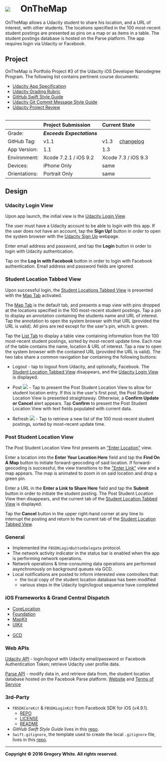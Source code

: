 # ![][AppIcon]&nbsp;&nbsp;&nbsp;&nbsp;&nbsp;OnTheMap

OnTheMap allows a Udacity student to share his location, and a URL of interest, with other students.  The locations specified in the 100 most-recent student postings are presented as pins on a map or as items in a table.  The student postings database is hosted on the Parse platform.  The app requires login via Udacity or Facebook.

## Project

OnTheMap is Portfolio Project #3 of the Udacity iOS Developer Nanodegree Program.  The following list contains pertinent course documents:

* [Udacity App Specification][AppSpec]
* [Udacity Grading Rubric][GradingRubric]
* [GitHub Swift Style Guide][SwiftStyleGuide]
* [Udacity Git Commit Message Style Guide][CommitMsgStyleGuide]
* [Udacity Project Review][ProjectReview]<br/><br/>

|               | Project Submission         | Current State       |
| :----------   | :-------------             | :-----------        |
| Grade:        | ***Exceeds Expectations*** |                     |
| GitHub Tag:   | v1.1                       | v1.3&nbsp;&nbsp;&nbsp;&nbsp;&nbsp;[changelog][ChangeLog] |
| App Version:  | 1.1                        | 1.3                 |
| Environment:  | Xcode 7.2.1 / iOS 9.2      | Xcode 7.3 / iOS 9.3 |
| Devices:      | iPhone Only                | same                |
| Orientations: | Portrait Only              | same                |

## Design  

### Udacity Login View

Upon app launch, the initial view is the [Udacity Login View][ULV].

The user must have a Udacity account to be able to login with this app.  If the user does not have an account, tap the **Sign Up!** button in order to open the system browser with the [Udacity Sign Up][USU] webpage.

Enter email address and password, and tap the **Login** button in order to login with Udacity authentication.

Tap on the **Log in with Facebook** button in order to login with Facebook authentication.  Email address and password fields are ignored.

### Student Location Tabbed View

Upon successful login, the [Student Locations Tabbed View][SLTV] is presented with the [Map Tab][SLTV] activated.  

The [Map Tab][SLTV] is the default tab, and presents a map view with pins dropped at the locations specified in the 100 most-recent student postings.  Tap a pin to display an annotation containing the students name and URL of interest.  Tap the annotation to open the system browser with that URL (provided the URL is valid).  All pins are red except for the user's pin, which is green.

Tap the [List Tab][SLTV] to display a table view containing information from the 100 most-recent student postings, sorted by most-recent update time.  Each row of the table contains the name, location & URL of interest.  Tap a row to open the system browser with the contained URL (provided the URL is valid).  The two tabs share a common navigation bar containing the following buttons:

* Logout - tap to logout from Udacity, and optionally, Facebook.  The [Student Location Tabbed View][SLTV] disappears, and the [Udacity Login View][ULV] is displayed.  

* Post ![][PinButton] - Tap to present the Post Student Location View to allow for student location entry.  If this is the user's first post, the Post Student Location View is presented straightaway.  Otherwise, a **Confirm Update or Cancel** alert appears.  Tap **Confirm** to present the Post Student Location View with text fields populated with current data.

* Refresh ![][RefreshButton] - Tap to retrieve a new list of the 100 most-recent student postings, sorted by most-recent update time.

### Post Student Location View

[PSLV]: ./Paperwork/READMEFiles/PostStudentLocationView.md

The Post Student Location View first presents an ["Enter Location"][PSLV] view.

Enter a location into the **Enter Your Location Here** field and tap the **Find On A Map** button to initiate forward-geocoding of said location.  If forward-geocoding is successful, the view transitions to the ["Enter Link"][PSLV] view and a map appears.  The map is animated to zoom in on said location and drop a green pin.

Enter a URL in the **Enter a Link to Share Here** field and tap the **Submit** button in order to initiate the student posting.  The Post Student Location View then disappears, and the current tab of the [Student Location Tabbed View][SLTV] is displayed.

Tap the **Cancel** button in the upper right-hand corner at any time to interrupt the posting and return to the current tab of the [Student Location Tabbed View][SLTV].

### General

* Implemented the ```FBSDKLoginButtonDelegate``` protocol.
* The network activity indicator in the status bar is enabled when the app is performing network operations.
* Network operations & time-consuming data operations are performed asynchronously on background queues via GCD.
* Local notifications are posted to inform interested view controllers that:
  - the local copy of the student location database has been modified
  - various steps in the Udacity login/logout sequence have completed

### iOS Frameworks & Grand Central Dispatch

* [CoreLocation][CL]
* [Foundation][FDTN]
* [MapKit][MK]
* [UIKit][UK]<br/><br/>
* [GCD][GCD]

### Web APIs

[Udacity API][UAPI] - login/logout with Udacity email/password or Facebook Authentication Token; retrieve Udacity user profile data.

[Parse API][PAPI] - modify data in, and retrieve data from, the student location database hosted on the Facebook Parse platform.  [Website][PWebsite] and [Terms of Service][PTOS]

### 3rd-Party

* `FBSDKCoreKit` & `FBSDKLoginKit` from Facebook SDK for iOS (v4.9.1).
  - [REPO][FBRepo]
  - [LICENSE][FBLicense]
  - [README][FBREADME]
* *GitHub Swift Style Guide* lives in this [repo][StyleGuideRepo].
* `Swift.gitignore`, the template used to create the local `.gitignore` file, lives in this [repo][GitIgnoreRepo].

---
**Copyright © 2016 Gregory White. All rights reserved.**





[ChangeLog]:            ./Paperwork/READMEFiles/ChangeLog.md
[SLTV]:                 ./Paperwork/READMEFiles/StudentLocationsTabbedView.md
[ULV]:                  ./Paperwork/READMEFiles/UdacityLoginView.md
[USU]:                  ./Paperwork/READMEFiles/UdacitySignUpWebpage.md

[CL]:                   ./Paperwork/READMEFiles/CoreLocation.md
[FDTN]:                 ./Paperwork/READMEFiles/Foundation.md
[GCD]:                  ./Paperwork/READMEFiles/GCD.md
[MK]:                   ./Paperwork/READMEFiles/MapKit.md
[UK]:                   ./Paperwork/READMEFiles/UIKit.md 

[AppIcon]:              ./Paperwork/images/OnTheMap_80.png
[PinButton]:            ./Paperwork/images/PinIcon.png
[RefreshButton]:        ./Paperwork/images/RefreshIcon.png

[AppSpec]:              ./Paperwork/Udacity/UdacityAppSpecification.pdf
[CommitMsgStyleGuide]:  ./Paperwork/Udacity/UdacityGitCommitMessageStyleGuide.pdf
[GradingRubric]:        ./Paperwork/Udacity/UdacityGradingRubric.pdf
[PAPI]:                 ./Paperwork/APIs/ParseAPIOverview.pdf
[ProjectReview]:        ./Paperwork/Udacity/UdacityProjectReview.pdf
[SwiftStyleGuide]:      ./Paperwork/Udacity/GitHubSwiftStyleGuide.pdf  
[UAPI]:                 ./Paperwork/APIs/UdacityAPIOverview.pdf

[FBLicense]:            ./Paperwork/Licenses/FacebookSDK_LICENSE.txt
[FBREADME]:             ./Paperwork/Licenses/FacebookSDK_README.txt

[FBRepo]:               https://github.com/facebook/facebook-ios-sdk
[GitIgnoreRepo]:        https://github.com/github/gitignore
[PTOS]:                 https://parse.com/policies
[PWebsite]:             https://parse.com
[StyleGuideRepo]:       https://github.com/github/swift-style-guide



